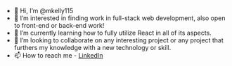 - 👋 Hi, I’m @mkelly115
- 👀 I’m interested in finding work in full-stack web development, also open to front-end or back-end work!
- 🌱 I’m currently learning how to fully utilize React in all of its aspects.
- 💞️ I’m looking to collaborate on any interesting project or any project that furthers my knowledge with a new technology or skill.
- 📫 How to reach me - [LinkedIn](https://www.linkedin.com/in/michael-kelly-1710922b9/)

<!---
mkelly115/mkelly115 is a ✨ special ✨ repository because its `README.md` (this file) appears on your GitHub profile.
You can click the Preview link to take a look at your changes.
--->
